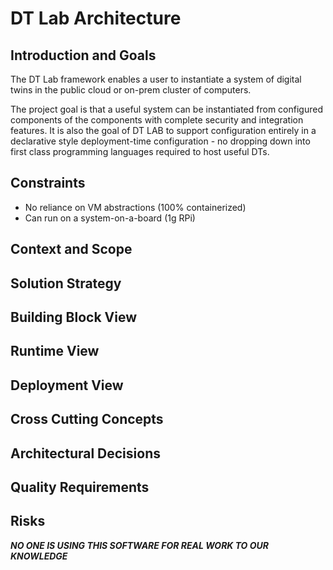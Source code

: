 DT Lab Architecture
===========

Introduction and Goals
-------

The DT Lab framework enables a user to instantiate a system of digital twins
in the public cloud or on-prem cluster of computers.

The project goal is that a useful system can be instantiated from configured
components of the components with complete security and integration
features.  It is also the goal of DT LAB to support configuration entirely
in a declarative style deployment-time configuration - no dropping down into
first class programming languages required to host useful DTs.

Constraints
-------

* No reliance on VM abstractions (100% containerized)
* Can run on a system-on-a-board (1g RPi)

Context and Scope
-------

Solution Strategy
-------

Building Block View
-------

Runtime View
-------

Deployment View
-------

Cross Cutting Concepts
-------

Architectural Decisions
-------

Quality Requirements
-------

Risks
-------

***NO ONE IS USING THIS SOFTWARE FOR REAL WORK TO OUR KNOWLEDGE***
